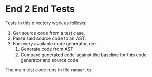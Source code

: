 # End 2 End Tests

Tests in this directory work as follows:

1. Get source code from a test case.
2. Parse said source code to an AST.
3. For every available code generator, do:
	1. Generate code from AST
	2. Compare generated code against the baseline for this code generator and source code

The main test code runs in file `runner.ts`.
